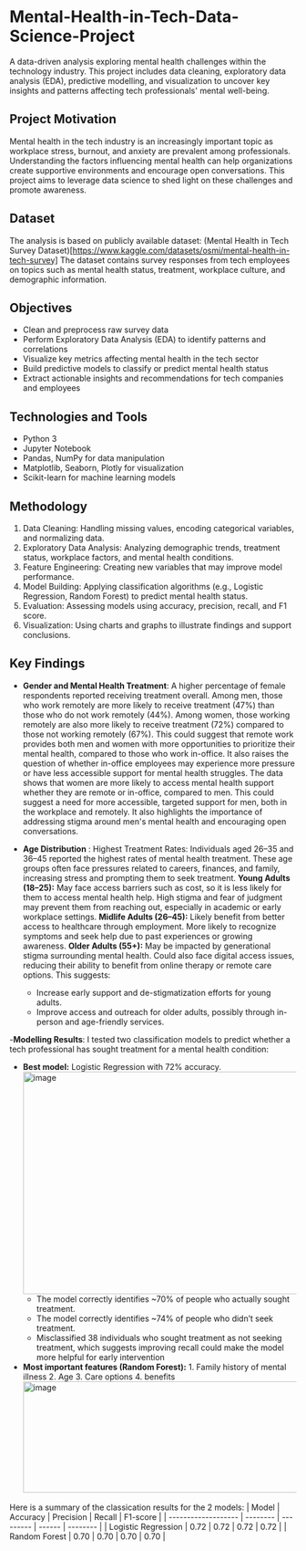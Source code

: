 # Mental-Health-in-Tech-Data-Science-Project
A data-driven analysis exploring mental health challenges within the technology industry. This project includes data cleaning, exploratory data analysis (EDA), predictive modelling, and visualization to uncover key insights and patterns affecting tech professionals' mental well-being.

## Project Motivation
Mental health in the tech industry is an increasingly important topic as workplace stress, burnout, and anxiety are prevalent among professionals. Understanding the factors influencing mental health can help organizations create supportive environments and encourage open conversations. This project aims to leverage data science to shed light on these challenges and promote awareness.

## Dataset
The analysis is based on publicly available dataset:
(Mental Health in Tech Survey Dataset)[https://www.kaggle.com/datasets/osmi/mental-health-in-tech-survey]
The dataset contains survey responses from tech employees on topics such as mental health status, treatment, workplace culture, and demographic information.

## Objectives
- Clean and preprocess raw survey data
- Perform Exploratory Data Analysis (EDA) to identify patterns and correlations
- Visualize key metrics affecting mental health in the tech sector
- Build predictive models to classify or predict mental health status
- Extract actionable insights and recommendations for tech companies and employees

## Technologies and Tools
- Python 3
- Jupyter Notebook
- Pandas, NumPy for data manipulation
- Matplotlib, Seaborn, Plotly for visualization
- Scikit-learn for machine learning models

## Methodology
1. Data Cleaning: Handling missing values, encoding categorical variables, and normalizing data.
2. Exploratory Data Analysis: Analyzing demographic trends, treatment status, workplace factors, and mental health conditions.
3. Feature Engineering: Creating new variables that may improve model performance.
4. Model Building: Applying classification algorithms (e.g., Logistic Regression, Random Forest) to predict mental health status.
5. Evaluation: Assessing models using accuracy, precision, recall, and F1 score.
6. Visualization: Using charts and graphs to illustrate findings and support conclusions.

## Key Findings

- **Gender and Mental Health Treatment**:
A higher percentage of female respondents reported receiving treatment overall.
Among men, those who work remotely are more likely to receive treatment (47%) than those who do not work remotely (44%).
Among women, those working remotely are also more likely to receive treatment (72%) compared to those not working remotely (67%).
This could suggest that remote work provides both men and women with more opportunities to prioritize their mental health, compared to those who work in-office. It also raises the question of whether in-office employees may experience more pressure or have less accessible support for mental health struggles.
The data shows that women are more likely to access mental health support whether they are remote or in-office, compared to men. This could suggest a need for more accessible, targeted support for men, both in the workplace and remotely. It also highlights the importance of addressing stigma around men's mental health and encouraging open conversations.

- **Age Distribution** :
Highest Treatment Rates:
Individuals aged 26–35 and 36–45 reported the highest rates of mental health treatment.
These age groups often face pressures related to careers, finances, and family, increasing stress and prompting them to seek treatment.
**Young Adults (18–25):**
May face access barriers such as cost, so it is less likely for them to access mental health help.
High stigma and fear of judgment may prevent them from reaching out, especially in academic or early workplace settings.
**Midlife Adults (26–45):**
Likely benefit from better access to healthcare through employment.
More likely to recognize symptoms and seek help due to past experiences or growing awareness.
**Older Adults (55+):**
May be impacted by generational stigma surrounding mental health.
Could also face digital access issues, reducing their ability to benefit from online therapy or remote care options.
This suggests:
  - Increase early support and de-stigmatization efforts for young adults.
  - Improve access and outreach for older adults, possibly through in-person and age-friendly services.

-**Modelling Results**:
I tested two classification models to predict whether a tech professional has sought treatment for a mental health condition:
  - **Best model:** Logistic Regression with 72% accuracy.
    <img width="520" height="390" alt="image" src="https://github.com/user-attachments/assets/29d68a98-5e03-49c7-8a0d-42f27408cbe7" />
    - The model correctly identifies ~70% of people who actually sought treatment.
    - The model correctly identifies ~74% of people who didn’t seek treatment.
    - Misclassified 38 individuals who sought treatment as not seeking treatment, which suggests improving recall could make the model more helpful for early            intervention
  -  **Most important features (Random Forest):**
    1. Family history of mental illness
    2. Age
    3. Care options
    4. benefits
     <img width="715" height="195" alt="image" src="https://github.com/user-attachments/assets/c96ec698-83f3-479a-bdcb-22784561281d" />

  Here is a summary of the classication results for the 2 models: 
  | Model               | Accuracy | Precision | Recall | F1-score |
  | ------------------- | -------- | --------- | ------ | -------- |
  | Logistic Regression | 0.72     | 0.72      | 0.72   | 0.72     |
  | Random Forest       | 0.70     | 0.70      | 0.70   | 0.70     |


